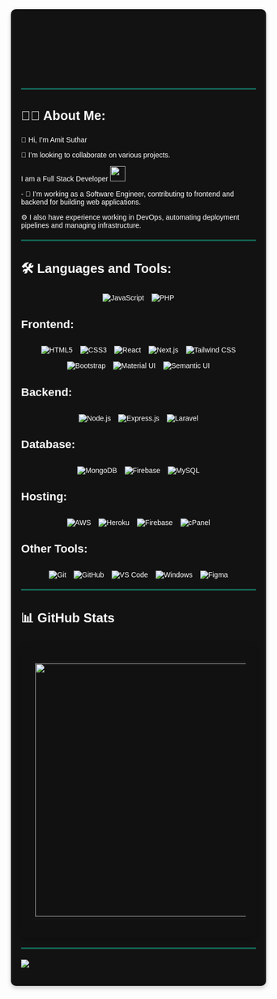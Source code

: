 <div style="background-color: #121212; color: white; font-family: 'Arial', sans-serif; padding: 20px; border-radius: 10px; box-shadow: 0 4px 10px rgba(0, 0, 0, 0.2);">

  <!-- Header with Typing Animation -->
  <div id="header" align="center" style="animation: fadeIn 2s ease-in-out;">
    <img src="https://readme-typing-svg.herokuapp.com?font=ubuntu&color=16A085&center=true&lines=Full+Stack+Developer;Enthusiastic+Programmer;Open+Source+Contributor;Code+For+Everyone" style="border-radius: 10px; box-shadow: 0 4px 10px rgba(0, 0, 0, 0.2);" />
  </div>

  <!-- Greeting Section with Animated GIF -->
  <div align="center" style="animation: fadeIn 1s ease-in-out;">
    <h1 style="font-size: 2.5em; animation: fadeIn 1s ease-in-out; font-weight: bold; color: #16A085;">
      Hey there
      <img src="https://media.giphy.com/media/hvRJCLFzcasrR4ia7z/giphy.gif" width="40px" style="animation: bounce 1s infinite;" />
    </h1>
  </div>
  <hr style="border: 0; border-top: 3px solid #16A085; margin: 20px 0; opacity: 0.6;" />

  <!-- About Me Section -->
  <div>
    <h3 style="font-size: 1.8em;">👩‍💻 About Me:</h3>
    <p>👋 Hi, I’m Amit Suthar</p>
    <p>💞️ I’m looking to collaborate on various projects.</p>
    <p>
      I am a Full Stack Developer
      <img src="https://media.giphy.com/media/WUlplcMpOCEmTGBtBW/giphy.gif" width="30" />
    </p>
    <p>- 🌌 I’m working as a Software Engineer, contributing to frontend and backend for building web applications.</p>
    <p>⚙️ I also have experience working in DevOps, automating deployment pipelines and managing infrastructure.</p>
  </div>
  <hr style="border: 0; border-top: 3px solid #16A085; margin: 20px 0; opacity: 0.6;" />

  <!-- Languages and Tools Section -->
  <h3 style="font-size: 1.8em;">🛠 Languages and Tools:</h3>

  <!-- Languages -->
  <div style="display: flex; flex-wrap: wrap; justify-content: center; gap: 15px;">
    <img src="https://img.shields.io/badge/javascript%20-%23323330.svg?&style=for-the-badge&logo=javascript&logoColor=%23F7DF1E" alt="JavaScript" />
    <img src="https://img.shields.io/badge/php%20-%23777BB4.svg?&style=for-the-badge&logo=php&logoColor=white" alt="PHP" />
  </div>

  <!-- Frontend -->
  <h4 style="font-size: 1.6em;">Frontend:</h4>
  <div style="display: flex; flex-wrap: wrap; justify-content: center; gap: 15px;">
    <img src="https://img.shields.io/badge/html5%20-%23E34F26.svg?&style=for-the-badge&logo=html5&logoColor=white" alt="HTML5" />
    <img src="https://img.shields.io/badge/css3%20-%231572B6.svg?&style=for-the-badge&logo=css3&logoColor=white" alt="CSS3" />
    <img src="https://img.shields.io/badge/react%20-%2320232a.svg?&style=for-the-badge&logo=react&logoColor=%2361DAFB" alt="React" />
    <img src="https://img.shields.io/badge/next.js%20-%23000000.svg?&style=for-the-badge&logo=next.js&logoColor=white" alt="Next.js" />
    <img src="https://img.shields.io/badge/tailwind%20css-%2338B2E1.svg?&style=for-the-badge&logo=tailwind-css&logoColor=white" alt="Tailwind CSS" />
    <img src="https://img.shields.io/badge/bootstrap%20-%23563D7C.svg?&style=for-the-badge&logo=bootstrap&logoColor=white" alt="Bootstrap" />
    <img src="https://img.shields.io/badge/material%20ui%20-%230081CB.svg?&style=for-the-badge&logo=material-ui&logoColor=white" alt="Material UI" />
    <img src="https://img.shields.io/badge/semantic%20UI%20-%234ABDB2.svg?&style=for-the-badge&logo=semantic-ui&logoColor=white" alt="Semantic UI" />
  </div>

  <!-- Backend -->
  <h4 style="font-size: 1.6em;">Backend:</h4>
  <div style="display: flex; flex-wrap: wrap; justify-content: center; gap: 15px;">
    <img src="https://img.shields.io/badge/node.js%20-%2343853D.svg?&style=for-the-badge&logo=node.js&logoColor=white" alt="Node.js" />
    <img src="https://img.shields.io/badge/express.js%20-%23404d59.svg?&style=for-the-badge&logo=express" alt="Express.js" />
    <img src="https://img.shields.io/badge/laravel%20-%23FF2D20.svg?&style=for-the-badge&logo=laravel&logoColor=white" alt="Laravel" />
  </div>

  <!-- Database -->
  <h4 style="font-size: 1.6em;">Database:</h4>
  <div style="display: flex; flex-wrap: wrap; justify-content: center; gap: 15px;">
    <img src="https://img.shields.io/badge/MongoDB-%234ea94b.svg?&style=for-the-badge&logo=mongodb&logoColor=white" alt="MongoDB" />
    <img src="https://img.shields.io/badge/firebase%20-%23039BE5.svg?&style=for-the-badge&logo=firebase" alt="Firebase" />
    <img src="https://img.shields.io/badge/mysql-%2300f.svg?&style=for-the-badge&logo=mysql&logoColor=white" alt="MySQL" />
  </div>

  <!-- Hosting -->
  <h4 style="font-size: 1.6em;">Hosting:</h4>
  <div style="display: flex; flex-wrap: wrap; justify-content: center; gap: 15px;">
    <img src="https://img.shields.io/badge/AWS%20-%23FF9900.svg?&style=for-the-badge&logo=amazon-aws&logoColor=white" alt="AWS" />
    <img src="https://img.shields.io/badge/heroku%20-%23430098.svg?&style=for-the-badge&logo=heroku&logoColor=white" alt="Heroku" />
    <img src="https://img.shields.io/badge/firebase%20-%23039BE5.svg?&style=for-the-badge&logo=firebase" alt="Firebase" />
    <img src="https://img.shields.io/badge/cPanel-black.svg?&style=for-the-badge&logo=cpanel&background=ffffff" alt="cPanel" />
  </div>

  <!-- Other Tools -->
  <h4 style="font-size: 1.6em;">Other Tools:</h4>
  <div style="display: flex; flex-wrap: wrap; justify-content: center; gap: 15px;">
    <img src="https://img.shields.io/badge/git%20-%23F05033.svg?&style=for-the-badge&logo=git&logoColor=white" alt="Git" />
    <img src="https://img.shields.io/badge/github%20-%23121011.svg?&style=for-the-badge&logo=github&logoColor=white" alt="GitHub" />
    <img src="https://img.shields.io/badge/VS%20Code%20-%230070D1.svg?&style=for-the-badge&logo=visual-studio-code&logoColor=white" alt="VS Code" />
    <img src="https://img.shields.io/badge/Windows-0078D6?style=for-the-badge&logo=windows&logoColor=white" alt="Windows" />
    <img src="https://img.shields.io/badge/figma%20-%23F24E1E.svg?&style=for-the-badge&logo=figma&logoColor=white" alt="Figma" />
  </div>

  <hr style="border: 0; border-top: 3px solid #16A085; margin: 20px 0; opacity: 0.6;" />

  <!-- GitHub Stats Section -->
  <h3 style="font-size: 1.8em;">📊 GitHub Stats</h3>
  <div style="background-color: #111; padding: 20px; border-radius: 10px; box-shadow: 0 4px 10px rgba(0, 0, 0, 0.2);">
    <table>
      <tr>
        <td>
          <img width="500" src="https://streak-stats.demolab.com/?user=AmitKumar1811&hide_border=true&border_radius=5&date_format=j%20M%5B%20Y%5D&theme=dark" />
        </td>
        <td>
          <img width="500" src="https://github-readme-stats.vercel.app/api?username=AmitKumar1811&show_icons=true&border_radius=5&include_all_commits=true&hide_border=true&theme=dark" />
        </td>
      </tr>
    </table>
  </div>

  <hr style="border: 0; border-top: 3px solid #16A085; margin: 20px 0; opacity: 0.6;" />

  <div>
    <img src="https://github-readme-activity-graph.vercel.app/graph?username=AmitKumar1811&theme=synthwave-84&true&hide_border=true" />
  </div>

  <br />
</div>

<!-- CSS Animation Styles -->
<style>
  @keyframes fadeIn {
    0% { opacity: 0; }
    100% { opacity: 1; }
  }

  @keyframes bounce {
    0%, 100% { transform: translateY(0); }
    50% { transform: translateY(-10px); }
  }

  /* Additional Style Enhancements */
  h1, h3, h4 {
    transition: color 0.3s ease;
  }

  h1:hover, h3:hover, h4:hover {
    color: #16A085;
  }

  img {
    transition: transform 0.3s ease-in-out;
  }

  img:hover {
    transform: scale(1.05);
  }
</style>
